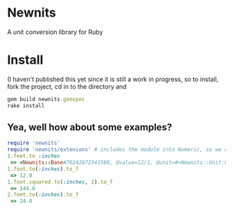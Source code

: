 Newnits
=======
A unit conversion library for Ruby

Install
=======
(I haven't published this yet since it is still a work in progress, so
to install, fork the project, cd in to the directory and
```ruby
gem build newnits.gemspec
rake install
```

Yea, well how about some examples?
----------------------------------

```ruby
require 'newnits'
require 'newnits/extenions' # includes the module into Numeric, so we can do
1.feet.to :inches
 => <Newnits::Base#70242672341580, @value=12/1, @unit=#<Newnits::Unit:0x007fc54b10e560>:inch, @to_f=12.0>
1.foot.to(:inches).to_f
 => 12.0
1.foot.squared.to(:inches, 2).to_f
 => 144.0
2.feet.to(:inches).to_f
 => 24.0 
```



